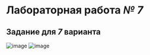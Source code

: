 # **Лабораторная работа *№ 7*** #

## Задание для *7* варианта ## 
![image](https://github.com/user-attachments/assets/415c1887-9d55-4253-a045-082abad3ab94)
![image](https://github.com/user-attachments/assets/5dd562c7-9d2f-498c-a610-ae78250305c7)
